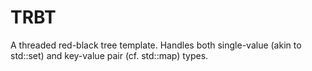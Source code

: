 # TRBT
A threaded red-black tree template. Handles both single-value (akin to std::set) and key-value pair (cf. std::map) types.
